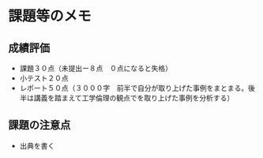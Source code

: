 # 課題等のメモ

## 成績評価

* 課題３０点（未提出ー８点　０点になると失格）  
* 小テスト２０点  
* レポート５０点（３０００字　前半で自分が取り上げた事例をまとまる。後半は講義を踏まえて工学倫理の観点でを取り上げた事例を分析する）  

## 課題の注意点

* 出典を書く

